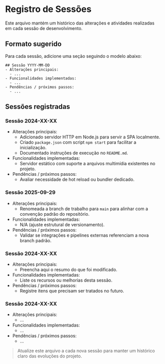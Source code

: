 # Registro de Sessões

Este arquivo mantém um histórico das alterações e atividades realizadas em cada sessão de desenvolvimento.

## Formato sugerido

Para cada sessão, adicione uma seção seguindo o modelo abaixo:

```
## Sessão YYYY-MM-DD
- Alterações principais:
  - ...
- Funcionalidades implementadas:
  - ...
- Pendências / próximos passos:
  - ...
```

## Sessões registradas

### Sessão 2024-XX-XX
- Alterações principais:
  - Adicionado servidor HTTP em Node.js para servir a SPA localmente.
  - Criado `package.json` com script `npm start` para facilitar a inicialização.
  - Documentado instruções de execução no `README.md`.
- Funcionalidades implementadas:
  - Servidor estático com suporte a arquivos multimídia existentes no projeto.
- Pendências / próximos passos:
  - Avaliar necessidade de hot reload ou bundler dedicado.

### Sessão 2025-09-29
- Alterações principais:
  - Renomeada a branch de trabalho para `main` para alinhar com a convenção padrão do repositório.
- Funcionalidades implementadas:
  - N/A (ajuste estrutural de versionamento).
- Pendências / próximos passos:
  - Validar se integrações e pipelines externas referenciam a nova branch padrão.

### Sessão 2024-XX-XX
- Alterações principais:
  - Preencha aqui o resumo do que foi modificado.
- Funcionalidades implementadas:
  - Liste os recursos ou melhorias desta sessão.
- Pendências / próximos passos:
  - Registre itens que precisam ser tratados no futuro.

### Sessão 2024-XX-XX
- Alterações principais:
  - ...
- Funcionalidades implementadas:
  - ...
- Pendências / próximos passos:
  - ...

> Atualize este arquivo a cada nova sessão para manter um histórico claro das evoluções do projeto.
